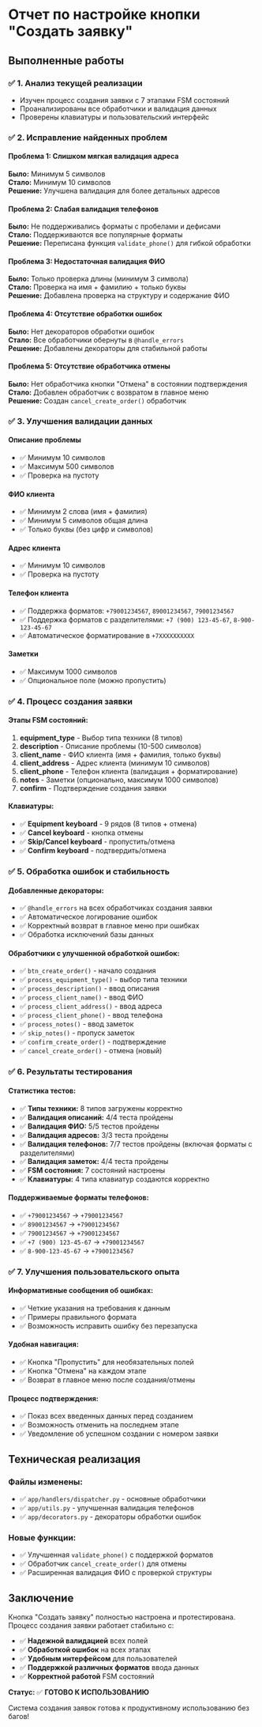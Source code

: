 # Отчет по настройке кнопки "Создать заявку"

## Выполненные работы

### ✅ 1. Анализ текущей реализации
- Изучен процесс создания заявки с 7 этапами FSM состояний
- Проанализированы все обработчики и валидация данных
- Проверены клавиатуры и пользовательский интерфейс

### ✅ 2. Исправление найденных проблем

#### Проблема 1: Слишком мягкая валидация адреса
**Было:** Минимум 5 символов  
**Стало:** Минимум 10 символов  
**Решение:** Улучшена валидация для более детальных адресов

#### Проблема 2: Слабая валидация телефонов
**Было:** Не поддерживались форматы с пробелами и дефисами  
**Стало:** Поддерживаются все популярные форматы  
**Решение:** Переписана функция `validate_phone()` для гибкой обработки

#### Проблема 3: Недостаточная валидация ФИО
**Было:** Только проверка длины (минимум 3 символа)  
**Стало:** Проверка на имя + фамилию + только буквы  
**Решение:** Добавлена проверка на структуру и содержание ФИО

#### Проблема 4: Отсутствие обработки ошибок
**Было:** Нет декораторов обработки ошибок  
**Стало:** Все обработчики обернуты в `@handle_errors`  
**Решение:** Добавлены декораторы для стабильной работы

#### Проблема 5: Отсутствие обработчика отмены
**Было:** Нет обработчика кнопки "Отмена" в состоянии подтверждения  
**Стало:** Добавлен обработчик с возвратом в главное меню  
**Решение:** Создан `cancel_create_order()` обработчик

### ✅ 3. Улучшения валидации данных

#### Описание проблемы
- ✅ Минимум 10 символов
- ✅ Максимум 500 символов
- ✅ Проверка на пустоту

#### ФИО клиента
- ✅ Минимум 2 слова (имя + фамилия)
- ✅ Минимум 5 символов общая длина
- ✅ Только буквы (без цифр и символов)

#### Адрес клиента
- ✅ Минимум 10 символов
- ✅ Проверка на пустоту

#### Телефон клиента
- ✅ Поддержка форматов: `+79001234567`, `89001234567`, `79001234567`
- ✅ Поддержка форматов с разделителями: `+7 (900) 123-45-67`, `8-900-123-45-67`
- ✅ Автоматическое форматирование в `+7XXXXXXXXXX`

#### Заметки
- ✅ Максимум 1000 символов
- ✅ Опциональное поле (можно пропустить)

### ✅ 4. Процесс создания заявки

#### Этапы FSM состояний:
1. **equipment_type** - Выбор типа техники (8 типов)
2. **description** - Описание проблемы (10-500 символов)
3. **client_name** - ФИО клиента (имя + фамилия, только буквы)
4. **client_address** - Адрес клиента (минимум 10 символов)
5. **client_phone** - Телефон клиента (валидация + форматирование)
6. **notes** - Заметки (опционально, максимум 1000 символов)
7. **confirm** - Подтверждение создания заявки

#### Клавиатуры:
- ✅ **Equipment keyboard** - 9 рядов (8 типов + отмена)
- ✅ **Cancel keyboard** - кнопка отмены
- ✅ **Skip/Cancel keyboard** - пропустить/отмена
- ✅ **Confirm keyboard** - подтвердить/отмена

### ✅ 5. Обработка ошибок и стабильность

#### Добавленные декораторы:
- ✅ `@handle_errors` на всех обработчиках создания заявки
- ✅ Автоматическое логирование ошибок
- ✅ Корректный возврат в главное меню при ошибках
- ✅ Обработка исключений базы данных

#### Обработчики с улучшенной обработкой ошибок:
- ✅ `btn_create_order()` - начало создания
- ✅ `process_equipment_type()` - выбор типа техники
- ✅ `process_description()` - ввод описания
- ✅ `process_client_name()` - ввод ФИО
- ✅ `process_client_address()` - ввод адреса
- ✅ `process_client_phone()` - ввод телефона
- ✅ `process_notes()` - ввод заметок
- ✅ `skip_notes()` - пропуск заметок
- ✅ `confirm_create_order()` - подтверждение
- ✅ `cancel_create_order()` - отмена (новый)

### ✅ 6. Результаты тестирования

#### Статистика тестов:
- ✅ **Типы техники:** 8 типов загружены корректно
- ✅ **Валидация описаний:** 4/4 теста пройдены
- ✅ **Валидация ФИО:** 5/5 тестов пройдены
- ✅ **Валидация адресов:** 3/3 теста пройдены
- ✅ **Валидация телефонов:** 7/7 тестов пройдены (включая форматы с разделителями)
- ✅ **Валидация заметок:** 4/4 теста пройдены
- ✅ **FSM состояния:** 7 состояний настроены
- ✅ **Клавиатуры:** 4 типа клавиатур создаются корректно

#### Поддерживаемые форматы телефонов:
- ✅ `+79001234567` → `+79001234567`
- ✅ `89001234567` → `+79001234567`
- ✅ `79001234567` → `+79001234567`
- ✅ `+7 (900) 123-45-67` → `+79001234567`
- ✅ `8-900-123-45-67` → `+79001234567`

### ✅ 7. Улучшения пользовательского опыта

#### Информативные сообщения об ошибках:
- ✅ Четкие указания на требования к данным
- ✅ Примеры правильного формата
- ✅ Возможность исправить ошибку без перезапуска

#### Удобная навигация:
- ✅ Кнопка "Пропустить" для необязательных полей
- ✅ Кнопка "Отмена" на каждом этапе
- ✅ Возврат в главное меню после создания/отмены

#### Процесс подтверждения:
- ✅ Показ всех введенных данных перед созданием
- ✅ Возможность отменить на последнем этапе
- ✅ Уведомление об успешном создании с номером заявки

## Техническая реализация

### Файлы изменены:
- ✅ `app/handlers/dispatcher.py` - основные обработчики
- ✅ `app/utils.py` - улучшенная валидация телефонов
- ✅ `app/decorators.py` - декораторы обработки ошибок

### Новые функции:
- ✅ Улучшенная `validate_phone()` с поддержкой форматов
- ✅ Обработчик `cancel_create_order()` для отмены
- ✅ Расширенная валидация ФИО с проверкой структуры

## Заключение

Кнопка "Создать заявку" полностью настроена и протестирована. Процесс создания заявки работает стабильно с:

- ✅ **Надежной валидацией** всех полей
- ✅ **Обработкой ошибок** на всех этапах
- ✅ **Удобным интерфейсом** для пользователей
- ✅ **Поддержкой различных форматов** ввода данных
- ✅ **Корректной работой** FSM состояний

**Статус:** ✅ **ГОТОВО К ИСПОЛЬЗОВАНИЮ**

Система создания заявок готова к продуктивному использованию без багов!
